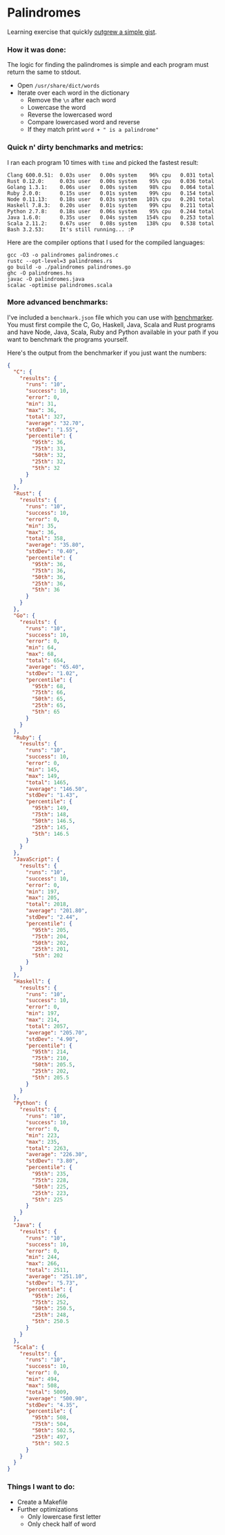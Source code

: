 # Palindromes

Learning exercise that quickly [outgrew a simple gist](https://gist.github.com/montanaflynn/5468db2a817f12f44ee5/revisions).

### How it was done:

The logic for finding the palindromes is simple and each program must return the same to stdout.

- Open `/usr/share/dict/words`
- Iterate over each word in the dictionary 
    - Remove the `\n` after each word
    - Lowercase the word
    - Reverse the lowercased word
    - Compare lowercased word and reverse
    - If they match print `word + " is a palindrome"`

### Quick n' dirty benchmarks and metrics:

I ran each program 10 times with `time` and picked the fastest result:

    Clang 600.0.51:  0.03s user   0.00s system    96% cpu   0.031 total
    Rust 0.12.0:     0.03s user   0.00s system    95% cpu   0.036 total
    Golang 1.3.1:    0.06s user   0.00s system    98% cpu   0.064 total
    Ruby 2.0.0:      0.15s user   0.01s system    99% cpu   0.154 total
    Node 0.11.13:    0.18s user   0.03s system   101% cpu   0.201 total
    Haskell 7.8.3:   0.20s user   0.01s system    99% cpu   0.211 total
    Python 2.7.8:    0.18s user   0.06s system    95% cpu   0.244 total
    Java 1.6.0:      0.35s user   0.04s system   154% cpu   0.253 total
    Scala 2.11.2:    0.67s user   0.08s system   138% cpu   0.538 total
    Bash 3.2.53:     It's still running... :P

Here are the compiler options that I used for the compiled languages:

    gcc -O3 -o palindromes palindromes.c
    rustc --opt-level=3 palindromes.rs
    go build -o ./palindromes palindromes.go
    ghc -O palindromes.hs
    javac -O palindromes.java
    scalac -optimise palindromes.scala

### More advanced benchmarks:

I've included a `benchmark.json` file which you can use with [benchmarker](https://github.com/montanaflynn/benchmarker). You must first compile the C, Go, Haskell, Java, Scala and Rust programs and have Node, Java, Scala, Ruby and Python available in your path if you want to benchmark the programs yourself. 

Here's the output from the benchmarker if you just want the numbers:

```json
{
  "C": {
    "results": {
      "runs": "10",
      "success": 10,
      "error": 0,
      "min": 31,
      "max": 36,
      "total": 327,
      "average": "32.70",
      "stdDev": "1.55",
      "percentile": {
        "95th": 36,
        "75th": 33,
        "50th": 32,
        "25th": 32,
        "5th": 32
      }
    }
  },
  "Rust": {
    "results": {
      "runs": "10",
      "success": 10,
      "error": 0,
      "min": 35,
      "max": 36,
      "total": 358,
      "average": "35.80",
      "stdDev": "0.40",
      "percentile": {
        "95th": 36,
        "75th": 36,
        "50th": 36,
        "25th": 36,
        "5th": 36
      }
    }
  },
  "Go": {
    "results": {
      "runs": "10",
      "success": 10,
      "error": 0,
      "min": 64,
      "max": 68,
      "total": 654,
      "average": "65.40",
      "stdDev": "1.02",
      "percentile": {
        "95th": 68,
        "75th": 66,
        "50th": 65,
        "25th": 65,
        "5th": 65
      }
    }
  },
  "Ruby": {
    "results": {
      "runs": "10",
      "success": 10,
      "error": 0,
      "min": 145,
      "max": 149,
      "total": 1465,
      "average": "146.50",
      "stdDev": "1.43",
      "percentile": {
        "95th": 149,
        "75th": 148,
        "50th": 146.5,
        "25th": 145,
        "5th": 146.5
      }
    }
  },
  "JavaScript": {
    "results": {
      "runs": "10",
      "success": 10,
      "error": 0,
      "min": 197,
      "max": 205,
      "total": 2018,
      "average": "201.80",
      "stdDev": "2.44",
      "percentile": {
        "95th": 205,
        "75th": 204,
        "50th": 202,
        "25th": 201,
        "5th": 202
      }
    }
  },
  "Haskell": {
    "results": {
      "runs": "10",
      "success": 10,
      "error": 0,
      "min": 197,
      "max": 214,
      "total": 2057,
      "average": "205.70",
      "stdDev": "4.90",
      "percentile": {
        "95th": 214,
        "75th": 210,
        "50th": 205.5,
        "25th": 202,
        "5th": 205.5
      }
    }
  },
  "Python": {
    "results": {
      "runs": "10",
      "success": 10,
      "error": 0,
      "min": 223,
      "max": 235,
      "total": 2263,
      "average": "226.30",
      "stdDev": "3.80",
      "percentile": {
        "95th": 235,
        "75th": 228,
        "50th": 225,
        "25th": 223,
        "5th": 225
      }
    }
  },
  "Java": {
    "results": {
      "runs": "10",
      "success": 10,
      "error": 0,
      "min": 244,
      "max": 266,
      "total": 2511,
      "average": "251.10",
      "stdDev": "5.73",
      "percentile": {
        "95th": 266,
        "75th": 252,
        "50th": 250.5,
        "25th": 248,
        "5th": 250.5
      }
    }
  },
  "Scala": {
    "results": {
      "runs": "10",
      "success": 10,
      "error": 0,
      "min": 494,
      "max": 508,
      "total": 5009,
      "average": "500.90",
      "stdDev": "4.35",
      "percentile": {
        "95th": 508,
        "75th": 504,
        "50th": 502.5,
        "25th": 497,
        "5th": 502.5
      }
    }
  }
}
```

### Things I want to do: 

- Create a Makefile
- Further optimizations
    - Only lowercase first letter
    - Only check half of word
